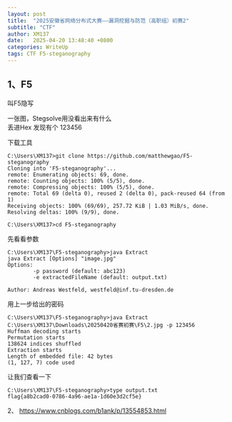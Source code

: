 ```yaml
---
layout: post
title:  "2025安徽省网络分布式大赛——漏洞挖掘与防范（高职组）初赛2"
subtitle: "CTF"
author: XM137
date:   2025-04-20 13:48:40 +0800
categories: WriteUp
tags: CTF F5-steganography
---
```





## 1、F5
叫F5隐写

一张图，Stegsolve用没看出来有什么<br>
丢进Hex 发现有个 123456

下载工具
```CLI
C:\Users\XM137>git clone https://github.com/matthewgao/F5-steganography
Cloning into 'F5-steganography'...
remote: Enumerating objects: 69, done.
remote: Counting objects: 100% (5/5), done.
remote: Compressing objects: 100% (5/5), done.
remote: Total 69 (delta 0), reused 2 (delta 0), pack-reused 64 (from 1)
Receiving objects: 100% (69/69), 257.72 KiB | 1.03 MiB/s, done.
Resolving deltas: 100% (9/9), done.

C:\Users\XM137>cd F5-steganography
```
先看看参数
```CLI
C:\Users\XM137\F5-steganography>java Extract
java Extract [Options] "image.jpg"
Options:
        -p password (default: abc123)
        -e extractedFileName (default: output.txt)

Author: Andreas Westfeld, westfeld@inf.tu-dresden.de
```
用上一步给出的密码

```CLI
C:\Users\XM137\F5-steganography>java Extract C:\Users\XM137\Downloads\20250420省赛初赛\F5\2.jpg -p 123456
Huffman decoding starts
Permutation starts
138624 indices shuffled
Extraction starts
Length of embedded file: 42 bytes
(1, 127, 7) code used
```
让我们查看一下
```CLI
C:\Users\XM137\F5-steganography>type output.txt
flag{a8b2cad0-0786-4a96-ae1a-1d60e3d2cf5e}
```
2、
https://www.cnblogs.com/b1ank/p/13554853.html



